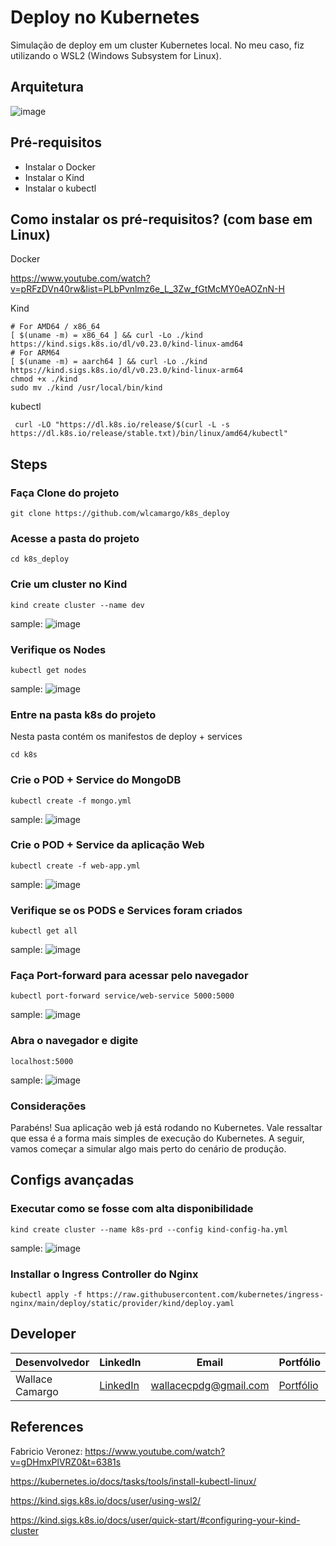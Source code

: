 # Deploy no Kubernetes

Simulação de deploy em um cluster Kubernetes local. No meu caso, fiz utilizando o WSL2 (Windows Subsystem for Linux).

## Arquitetura
![image](assets/architecture.png)

## Pré-requisitos 
- Instalar o Docker
- Instalar o Kind
- Instalar o kubectl

## Como instalar os pré-requisitos? (com base em Linux)
Docker

https://www.youtube.com/watch?v=pRFzDVn40rw&list=PLbPvnlmz6e_L_3Zw_fGtMcMY0eAOZnN-H

Kind
```
# For AMD64 / x86_64
[ $(uname -m) = x86_64 ] && curl -Lo ./kind https://kind.sigs.k8s.io/dl/v0.23.0/kind-linux-amd64
# For ARM64
[ $(uname -m) = aarch64 ] && curl -Lo ./kind https://kind.sigs.k8s.io/dl/v0.23.0/kind-linux-arm64
chmod +x ./kind
sudo mv ./kind /usr/local/bin/kind
```
kubectl
```
 curl -LO "https://dl.k8s.io/release/$(curl -L -s https://dl.k8s.io/release/stable.txt)/bin/linux/amd64/kubectl"
```

## Steps
### Faça Clone do projeto
```
git clone https://github.com/wlcamargo/k8s_deploy
```
### Acesse a pasta do projeto
```
cd k8s_deploy
```

### Crie um cluster no Kind
```
kind create cluster --name dev
```
sample:
![image](assets/create_cluster.png)

### Verifique os Nodes 
```
kubectl get nodes
```
sample:
![image](assets/nodes.png)

### Entre na pasta k8s do projeto 
Nesta pasta contém os manifestos de deploy + services
```
cd k8s
```

### Crie o POD + Service do MongoDB
```
kubectl create -f mongo.yml
```
sample:
![image](assets/deployment_mongo.png)

### Crie o POD + Service da aplicação Web
```
kubectl create -f web-app.yml
```
sample:
![image](assets/deployment_web_app.png)

### Verifique se os PODS e Services foram criados
```
kubectl get all
```
sample:
![image](assets/get_all.png)

### Faça Port-forward para acessar pelo navegador
```
kubectl port-forward service/web-service 5000:5000
```
sample:
![image](assets/port_forward.png)

### Abra o navegador e digite 
```
localhost:5000
```
sample:
![image](assets/application.png)

### Considerações
Parabéns! Sua aplicação web já está rodando no Kubernetes. Vale ressaltar que essa é a forma mais simples de execução do Kubernetes. A seguir, vamos começar a simular algo mais perto do cenário de produção.

## Configs avançadas
### Executar como se fosse com alta disponibilidade
```
kind create cluster --name k8s-prd --config kind-config-ha.yml
```
sample:
![image](assets/simulation_ha.png)

### Installar o Ingress Controller do Nginx
```
kubectl apply -f https://raw.githubusercontent.com/kubernetes/ingress-nginx/main/deploy/static/provider/kind/deploy.yaml
```

## Developer
| Desenvolvedor      | LinkedIn                                   | Email                        | Portfólio                              |
|--------------------|--------------------------------------------|------------------------------|----------------------------------------|
| Wallace Camargo    | [LinkedIn](https://www.linkedin.com/in/wallace-camargo-35b615171/) | wallacecpdg@gmail.com        | [Portfólio](https://wlcamargo.github.io/)   |


## References

Fabricio Veronez: https://www.youtube.com/watch?v=gDHmxPlVRZ0&t=6381s

https://kubernetes.io/docs/tasks/tools/install-kubectl-linux/

https://kind.sigs.k8s.io/docs/user/using-wsl2/

https://kind.sigs.k8s.io/docs/user/quick-start/#configuring-your-kind-cluster

